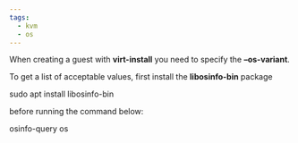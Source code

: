 ```yaml
---
tags:
  - kvm
  - os
---
```



When creating a guest with **virt-install** you need to specify the **–os-variant**.

To get a list of acceptable values, first install the **libosinfo-bin** package

  sudo apt install libosinfo-bin

before running the command below:

  osinfo-query os
